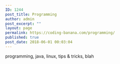 ```yaml
---
ID: 1244
post_title: Programming
author: admin
post_excerpt: ""
layout: page
permalink: https://coding-banana.com/programming/
published: true
post_date: 2018-06-01 00:03:04
---
```

programming, java, linux, tips & tricks, blah